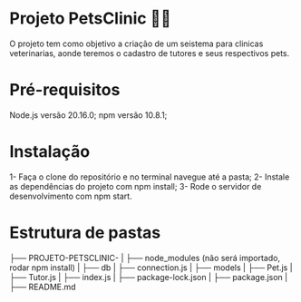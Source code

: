 # Projeto PetsClinic 🐶🐱
 O projeto tem como objetivo a criação de um seistema para clinicas veterinarias, aonde teremos o cadastro de tutores e seus respectivos pets.

# Pré-requisitos
 Node.js versão 20.16.0;
 npm versão 10.8.1;
 
# Instalação
 1- Faça o clone do repositório e no terminal navegue até a pasta;
 2- Instale as dependências do projeto com npm install;
 3- Rode o servidor de desenvolvimento com npm start.

# Estrutura de pastas
├── PROJETO-PETSCLINIC-
|   ├── node_modules (não será importado, rodar npm install)
|   ├── db
|       ├── connection.js
|   ├── models
|       ├── Pet.js
|       ├── Tutor.js
|   ├── index.js
|   ├── package-lock.json
|   ├── package.json
|   ├── README.md